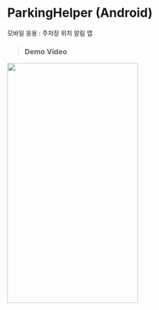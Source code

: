 # ParkingHelper (Android)
모바일 응용 : 주차장 위치 알림 앱


>### Demo Video
<img src="https://user-images.githubusercontent.com/97737822/209682799-074b5d3b-5da2-4914-a011-b6c67d24b52e.gif" width="300" height="550" />
